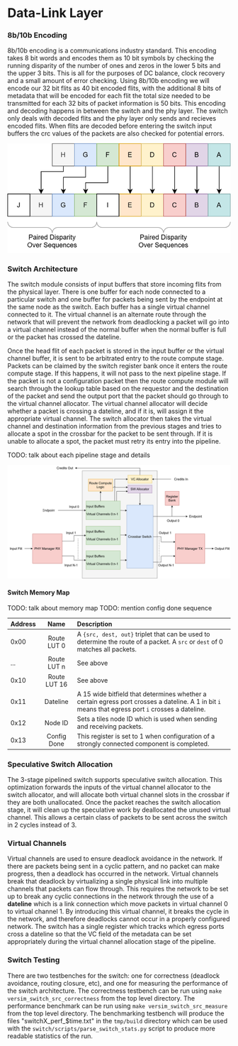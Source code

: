 # Data-Link Layer

### 8b/10b Encoding

8b/10b encoding is a communications industry standard. This encoding takes 8 bit words and 
encodes them as 10 bit symbols by checking the running disparity of the number of ones and 
zeros in the lower 5 bits and the upper 3 bits. This is all for the purposes of DC balance, 
clock recovery and a small amount of error checking. Using 8b/10b encoding we will encode 
our 32 bit flits as 40 bit encoded flits, with the additional 8 bits of metadata that will 
be encoded for each flit the total size needed to be transmitted for each 32 bits of packet 
information is 50 bits. This encoding and decoding happens in between the switch and the 
phy layer. The switch only deals with decoded flits and the phy layer only sends and 
recieves encoded flits. When flits are decoded before entering the switch input buffers the
crc values of the packets are also checked for potential errors.

![General Format](images/8b10b.svg)

### Switch Architecture

The switch module consists of input buffers that store incoming flits from the
physical layer. There is one buffer for each node connected to a particular
switch and one buffer for packets being sent by the endpoint at the same node
as the switch. Each buffer has a single virtual channel connected to it. The
virtual channel is an alternate route through the network that will prevent the
network from deadlocking a packet will go into a virtual channel instead of the
normal buffer when the normal buffer is full or the packet has crossed the
dateline. 

Once the head flit of each packet is stored in the input buffer or the virtual
channel buffer, it is sent to be arbitrated entry to the route compute stage.
Packets can be claimed by the switch register bank once it enters the route
compute stage. If this happens, it will not pass to the next pipeline stage. If
the packet is not a configuration packet then the route compute module will
search through the lookup table based on the requestor and the destination of
the packet and send the output port that the packet should go through to the
virtual channel allocator. The virtual channel allocator will decide whether
a packet is crossing a dateline, and if it is, will assign it the appropriate
virtual channel. The switch allocator then takes the virtual channel and
destination information from the previous stages and tries to allocate a spot
in the crossbar for the packet to be sent through. If it is unable to allocate
a spot, the packet must retry its entry into the pipeline.

TODO: talk about each pipeline stage and details

![Switch Architecture](images/switch_new.svg)

#### Switch Memory Map

TODO: talk about memory map
TODO: mention config done sequence

| Address            |     Name      |  Description                                                                                                                                       |
| :------------------| :-----------: | :------------------------------------------------------------------------------------------------------------------------------------------------- |
| 0x00               |  Route LUT 0  |  A `{src, dest, out}` triplet that can be used to determine the route of a packet. A `src` or `dest` of 0 matches all packets.                     |
| ...                |  Route LUT n  | See above                                                                                                                                          |
| 0x10               |  Route LUT 16 | See above                                                                                                                                          |
| 0x11               |    Dateline   | A 15 wide bitfield that determines whether a certain egress port crosses a dateline. A 1 in bit `i` means that egress port `i` crosses a dateline. |
| 0x12               |    Node ID    | Sets a tiles node ID which is used when sending and receiving packets.                                                                             |
| 0x13               |  Config Done  | This register is set to 1 when configuration of a strongly connected component is completed.                                                       |

### Speculative Switch Allocation

The 3-stage pipelined switch supports speculative switch allocation. This
optimization forwards the inputs of the virtual channel allocator to the switch
allocator, and will allocate both virtual channel slots in the crossbar if they
are both unallocated. Once the packet reaches the switch allocation stage, it
will clean up the speculative work by deallocated the unused virtual channel.
This allows a certain class of packets to be sent across the switch in 2 cycles
instead of 3.

### Virtual Channels

Virtual channels are used to ensure deadlock avoidance in the network. If there
are packets being sent in a cyclic pattern, and no packet can make progress,
then a deadlock has occurred in the network. Virtual channels break that
deadlock by virtualizing a single physical link into multiple channels that
packets can flow through. This requires the network to be set up to break any
cyclic connections in the network through the use of a **dateline** which is
a link connection which move packets in virtual channel 0 to virtual channel 1.
By introducing this virtual channel, it breaks the cycle in the network, and
therefore deadlocks cannot occur in a properly configured network. The switch
has a single register which tracks which egress ports cross a dateline so that
the VC field of the metadata can be set appropriately during the virtual
channel allocation stage of the pipeline.

### Switch Testing

There are two testbenches for the switch: one for correctness (deadlock
avoidance, routing closure, etc), and one for measuring the performance of the
switch architecture. The correctness testbench can be run using `make
versim_switch_src_correctness` from the top level directory. The performance
benchmark can be run using `make versim_switch_src_measure` from the top level
directory. The benchmarking testbench will produce the files
"switchX_perf_$time.txt" in the `tmp/build` directory which can be used with
the `switch/scripts/parse_switch_stats.py` script to produce more readable
statistics of the run.
